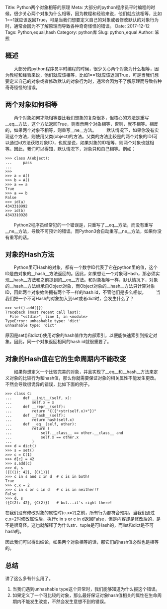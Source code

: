 Title: Python两个对象相等的原理
Meta: 大部分的python程序员平时编程的时候，很少关心两个对象为什么相等，因为教程和经验来说，他们就应该相等，比如1==1就应该返回True，可是当我们想要定义自己的对象或者修改默认的对象行为时，通常会因为不了解原理而导致各种奇奇怪怪的错误。
Date: 2017-12-12
Tags: Python,equal,hash
Category: python库
Slug: python_equal
Author: 笨熊

## 概述
&emsp;&emsp;大部分的python程序员平时编程的时候，很少关心两个对象为什么相等，因为教程和经验来说，他们就应该相等，比如1==1就应该返回True，可是当我们想要定义自己的对象或者修改默认的对象行为时，通常会因为不了解原理而导致各种奇奇怪怪的错误。

## 两个对象如何相等
&emsp;&emsp;两个对象如何才能相等要比我们想象的复杂很多，但核心的方法是重写__eq__方法，这个方法返回True，则表示两个对象相等，否则，就不相等。相反的，如果两个对象不相等，则重写__ne__方法。
&emsp;&emsp;默认情况下，如果你没有实现这个方法，则使用父类(object)的方法。父类的方法比较是的两个对象的ID(可以通过id方法获取对象ID)，也就是说，如果对象的ID相等，则两个对象也就相等。因此，我们可以得知，默认情况下，对象只和自己相等。例如：
    
    >>> class A(object):
    ...     pass
    ...
    >>>
    >>> a = A()
    >>> b = A()
    >>> a == a
    True
    >>> a == b
    False
    >>> id(a)
    4343310992
    >>> id(b)
    4343310928

&emsp;&emsp;Python2程序员经常犯的一个错误是，只重写了__eq__方法，而没有重写__ne__方法，导致不可预计的错误。而Python3会自动重写__ne__方法，如果你没有重写的话。

## 对象的Hash方法
&emsp;&emsp;Python里可Hash的对象，都有一个数字ID代表了它在python里的值，这个ID是由对象的__hash__方法返回的。因此，如果想让一个对象可Hash，那必须实现__hash__方法和之前提到的__eq__方法。和对象相等一样，默认情况下，对象的__hash__方法继承自Object对象，而Object对象的__hash__方法只计算对象ID，因此两个对象始终拥有两个不一样的hash id，不管他们是多么相似。
&emsp;&emsp;当我们把一个不可Hash的对象加入到set或者dict时，会发生什么了？

    >>> set().add({})
    Traceback (most recent call last):
      File "<stdin>", line 1, in <module>
    TypeError: unhashable type: 'dict'
    unhashable type: 'dict'

原因是set()和dict()使用对象的hash值作为内部索引，以便能快速索引到指定对象。因此，同一个对象返回相同的hash id就很重要了。

## 对象的Hash值在它的生命周期内不能改变
&emsp;&emsp;如果你想定义一个比较完美的对象，并且实现了__eq__和__hash__方法来定义对象的比较行为和hash值，那么你就需要保证对象的相关属性不能发生更改。不然会导致很诡异的错误，比如下面的例子。

    >>> class C:
    ...     def __init__(self, x):
    ...         self.x = x
    ...     def __repr__(self):
    ...         return "C({"+str(self.x)+"})"
    ...     def __hash__(self):
    ...         return hash(self.x)
    ...     def __eq__(self, other):
    ...         return (
    ...             self.__class__ == other.__class__ and
    ...             self.x == other.x
    ...         )
    >>> d = dict()
    >>> s = set()
    >>> c = C(1)
    >>> d[c] = 42
    >>> s.add(c)
    >>> d, s
    ({C(1): 42}, {C(1)})
    >>> c in s and c in d  # c is in both!
    True
    >>> c.x = 2
    >>> c in s or c in d   # c is in neither!?
    False
    >>> d, s
    ({C(2): 42}, {C(2)})   # but...it's right there!
    
在我们没有修改对象的属性时(c.x=2)之前，所有行为都符合预期。当我们通过c.x=2时修改属性后，执行c in s or c in d返回False，但是内容却是修改后的，是不是很奇怪。这也就解释了为什么str、tuple是可Hash的，而list和dict是不可hash的。

因此我们可以得出结论，如果两个对象相等的话，那它们的hash值必然也是相等的。


## 总结
讲了这么多有什么用了。
1. 当我们遇到unhashable type这个异常时，我们能够知道为什么报这个错误。
2. 如果定义了一个可比较的对象，那么最好保证对象hash值相关的属性在生命周期内不能发生改变，不然会发生意想不到的错误。
